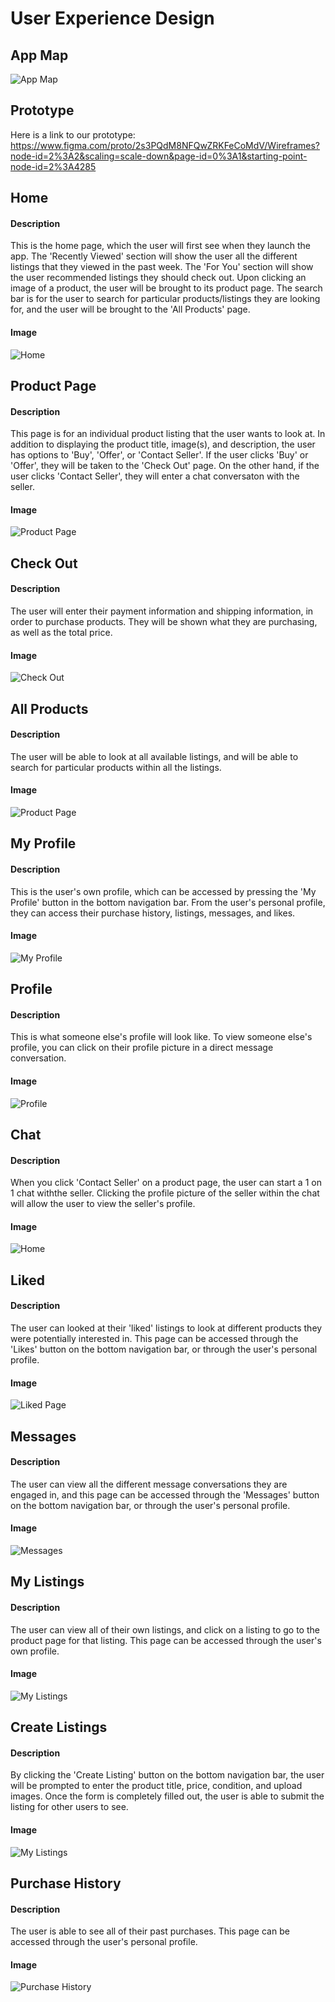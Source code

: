 # User Experience Design

## App Map
![App Map](/ux-design/AppMap.png)

## Prototype
Here is a link to our prototype: https://www.figma.com/proto/2s3PQdM8NFQwZRKFeCoMdV/Wireframes?node-id=2%3A2&scaling=scale-down&page-id=0%3A1&starting-point-node-id=2%3A4285

## Home
#### Description
This is the home page, which the user will first see when they launch the app. The 'Recently Viewed' section will show the user all the different listings that they viewed in the past week. The 'For You' section will show the user recommended listings they should check out. Upon clicking an image of a product, the user will be brought to its product page. The search bar is for the user to search for particular products/listings they are looking for, and the user will be brought to the 'All Products' page. 
#### Image
![Home](/ux-design/images/Home.png)

## Product Page
#### Description
This page is for an individual product listing that the user wants to look at. In addition to displaying the product title, image(s), and description, the user has options to 'Buy', 'Offer', or 'Contact Seller'. If the user clicks 'Buy' or 'Offer', they will be taken to the 'Check Out' page. On the other hand, if the user clicks 'Contact Seller', they will enter a chat conversaton with the seller. 

#### Image
![Product Page](/ux-design/images/Product%20Page.png)

## Check Out
#### Description
The user will enter their payment information and shipping information, in order to purchase products. They will be shown what they are purchasing, as well as the total price. 
#### Image
![Check Out](/ux-design/images/CheckOut.png)

## All Products
#### Description
The user will be able to look at all available listings, and will be able to search for particular products within all the listings. 
#### Image
![Product Page](/ux-design/images/AllProducts.png)

## My Profile
#### Description
This is the user's own profile, which can be accessed by pressing the 'My Profile' button in the bottom navigation bar. From the user's personal profile, they can access their purchase history, listings, messages, and likes. 

#### Image
![My Profile](/ux-design/images/MyProfile.png)

## Profile
#### Description

This is what someone else's profile will look like. To view someone else's profile, you can click on their profile picture in a direct message conversation. 


#### Image
![Profile](/ux-design/images/Profile.png)

## Chat
#### Description
When you click 'Contact Seller' on a product page, the user can start a 1 on 1 chat withthe seller. Clicking the profile picture of the seller within the chat will allow the user to view the seller's profile. 
#### Image
![Home](/ux-design/images/Chat.png)


## Liked
#### Description
The user can looked at their 'liked' listings to look at different products they were potentially interested in. This page can be accessed through the 'Likes' button on the bottom navigation bar, or through the user's personal profile. 
#### Image
![Liked Page](/ux-design/images/Likes.png)


## Messages
#### Description
The user can view all the different message conversations they are engaged in, and this page can be accessed through the 'Messages' button on the bottom navigation bar, or through the user's personal profile. 
#### Image
![Messages](/ux-design/images/Messages.png)


## My Listings
#### Description
The user can view all of their own listings, and click on a listing to go to the product page for that listing. This page can be accessed through the user's own profile. 
#### Image
![My Listings](/ux-design/images/MyListings.png)

## Create Listings
#### Description
By clicking the 'Create Listing' button on the bottom navigation bar, the user will be prompted to enter the product title, price, condition, and upload images. Once the form is completely filled out, the user is able to submit the listing for other users to see. 
#### Image
![My Listings](/ux-design/images/CreateListing.png)

## Purchase History
#### Description
The user is able to see all of their past purchases. This page can be accessed through the user's personal profile. 
#### Image
![Purchase History](/ux-design/images/PurchaseHistory.png)




